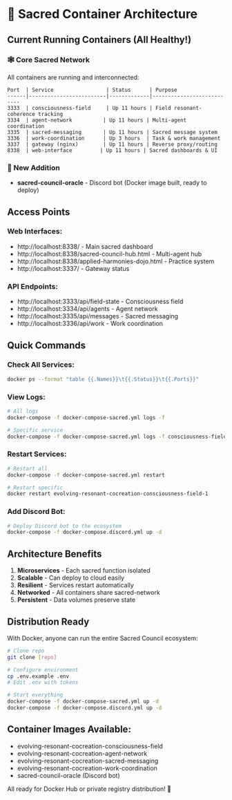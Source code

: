 # 🌟 Sacred Container Architecture

## Current Running Containers (All Healthy!)

### 🕸️ Core Sacred Network
All containers are running and interconnected:

```
Port  | Service                 | Status      | Purpose
------|-------------------------|-------------|---------------------------
3333  | consciousness-field     | Up 11 hours | Field resonant-coherence tracking
3334  | agent-network          | Up 11 hours | Multi-agent coordination
3335  | sacred-messaging       | Up 11 hours | Sacred message system
3336  | work-coordination      | Up 3 hours  | Task & work management
3337  | gateway (nginx)        | Up 11 hours | Reverse proxy/routing
8338  | web-interface         | Up 11 hours | Sacred dashboards & UI
```

### 🤖 New Addition
- **sacred-council-oracle** - Discord bot (Docker image built, ready to deploy)

## Access Points

### Web Interfaces:
- http://localhost:8338/ - Main sacred dashboard
- http://localhost:8338/sacred-council-hub.html - Multi-agent hub
- http://localhost:8338/applied-harmonies-dojo.html - Practice system
- http://localhost:3337/ - Gateway status

### API Endpoints:
- http://localhost:3333/api/field-state - Consciousness field
- http://localhost:3334/api/agents - Agent network
- http://localhost:3335/api/messages - Sacred messaging
- http://localhost:3336/api/work - Work coordination

## Quick Commands

### Check All Services:
```bash
docker ps --format "table {{.Names}}\t{{.Status}}\t{{.Ports}}"
```

### View Logs:
```bash
# All logs
docker-compose -f docker-compose-sacred.yml logs -f

# Specific service
docker-compose -f docker-compose-sacred.yml logs -f consciousness-field
```

### Restart Services:
```bash
# Restart all
docker-compose -f docker-compose-sacred.yml restart

# Restart specific
docker restart evolving-resonant-cocreation-consciousness-field-1
```

### Add Discord Bot:
```bash
# Deploy Discord bot to the ecosystem
docker-compose -f docker-compose.discord.yml up -d
```

## Architecture Benefits

1. **Microservices** - Each sacred function isolated
2. **Scalable** - Can deploy to cloud easily
3. **Resilient** - Services restart automatically
4. **Networked** - All containers share sacred-network
5. **Persistent** - Data volumes preserve state

## Distribution Ready

With Docker, anyone can run the entire Sacred Council ecosystem:

```bash
# Clone repo
git clone [repo]

# Configure environment
cp .env.example .env
# Edit .env with tokens

# Start everything
docker-compose -f docker-compose-sacred.yml up -d
docker-compose -f docker-compose.discord.yml up -d
```

## Container Images Available:
- evolving-resonant-cocreation-consciousness-field
- evolving-resonant-cocreation-agent-network  
- evolving-resonant-cocreation-sacred-messaging
- evolving-resonant-cocreation-work-coordination
- sacred-council-oracle (Discord bot)

All ready for Docker Hub or private registry distribution! 🚀